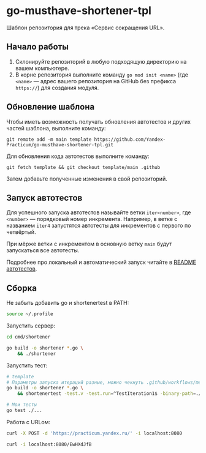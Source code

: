 # go-musthave-shortener-tpl

Шаблон репозитория для трека «Сервис сокращения URL».

## Начало работы

1. Склонируйте репозиторий в любую подходящую директорию на вашем компьютере.
2. В корне репозитория выполните команду `go mod init <name>` (где `<name>` — адрес вашего репозитория на GitHub без префикса `https://`) для создания модуля.

## Обновление шаблона

Чтобы иметь возможность получать обновления автотестов и других частей шаблона, выполните команду:

```
git remote add -m main template https://github.com/Yandex-Practicum/go-musthave-shortener-tpl.git
```

Для обновления кода автотестов выполните команду:

```
git fetch template && git checkout template/main .github
```

Затем добавьте полученные изменения в свой репозиторий.

## Запуск автотестов

Для успешного запуска автотестов называйте ветки `iter<number>`, где `<number>` — порядковый номер инкремента. Например, в ветке с названием `iter4` запустятся автотесты для инкрементов с первого по четвёртый.

При мёрже ветки с инкрементом в основную ветку `main` будут запускаться все автотесты.

Подробнее про локальный и автоматический запуск читайте в [README автотестов](https://github.com/Yandex-Practicum/go-autotests).

## Сборка

Не забыть добавить go и shortenertest в PATH:
```bash
source ~/.profile
```

Запустить сервер:
```bash
cd cmd/shortener

go build -o shortener *.go \
    && ./shortener
```

Запустить тест:
```bash
# template
# Параметры запуска итераций разные, можно чекнуть .github/workflows/metricstest.yml
go build -o shortener *.go \
    && shortenertest -test.v -test.run=^TestIteration1$ -binary-path=./shortener

# Мои тесты
go test ./...
```

Работа с URLом:
```bash
curl -X POST -d 'https://practicum.yandex.ru/' -i localhost:8080

curl -i localhost:8080/EwHXdJfB
```
